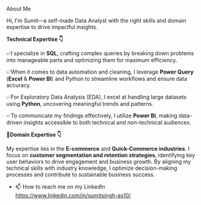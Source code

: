 About Me

Hi, I'm Sumit—a self-made Data Analyst with the right skills and domain expertise to drive impactful insights.

**Technical Expertise 👇**

✅I specialize in **SQL**, crafting complex queries by breaking down problems into manageable parts and optimizing them for maximum efficiency. 

✅When it comes to data automation and cleaning, I leverage **Power Query** (**Excel** & **Power BI**) and Python to streamline workflows and ensure data accuracy.

✅For Exploratory Data Analysis (EDA), I excel at handling large datasets using **Python**, uncovering meaningful trends and patterns. 

✅To communicate my findings effectively, I utilize **Power BI**, making data-driven insights accessible to both technical and non-technical audiences.

🧠**Domain Expertise 👇**

My expertise lies in the **E-commerce** and **Quick-Commerce industries**. I focus on **customer segmentation and retention strategies**, identifying key user behaviors to drive engagement and business growth. By aligning my technical skills with industry knowledge, I optimize decision-making processes and contribute to sustainable business success.

- 📫 How to reach me on my LinkedIn https://www.linkedin.com/in/sumitsingh-as10/

<!---
Sumit-AS10/Sumit-AS10 is a ✨ special ✨ repository because its `README.md` (this file) appears on your GitHub profile.
You can click the Preview link to take a look at your changes.
--->
